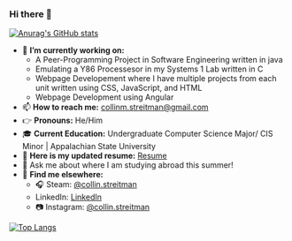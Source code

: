### Hi there 👋

<!--
**CStre/CStre** is a ✨ _special_ ✨ repository because its `README.md` (this file) appears on your GitHub profile.
-->

[![Anurag's GitHub stats](https://github-readme-stats.vercel.app/api?username=CStre&count_private=true&show_icons=true&theme=solarized-light)](https://github.com/anuraghazra/github-readme-stats)

- 🧐 **I’m currently working on:** 
    - A Peer-Programming Project in Software Engineering written in java 
    - Emulating a Y86 Processesor in my Systems 1 Lab written in C
    - Webpage Developement where I have multiple projects from each unit  written using CSS,
      JavaScript, and HTML
    - Webpage Development using Angular
- 📫 **How to reach me:** collinm.streitman@gmail.com
- 👉 **Pronouns:** He/Him
- 🎓 **Current Education:** Undergraduate Computer Science Major/ CIS Minor | Appalachian State University
- 📝 **Here is my updated resume:** <a href = "https://www.linkedin.com/in/collinstreitman/overlay/1635518693334/single-media-viewer?type=DOCUMENT&amp;profileId=ACoAAB2HY6sBpZ7M5W_ZsKz7eeGtS-daU-b89XU">Resume</a>
- 💭 Ask me about where I am studying abroad this summer!
- 🔎 **Find me elsewhere:**
  - 🎧 Steam: <a href = "https://steamcommunity.com/id/collin-streitman/">@collin.streitman</a>
  -  LinkedIn: <a href = "www.linkedin.com/in/collinstreitman">LinkedIn</a>
  - 📷 Instagram: <a href = "https://www.instagram.com/collin.streitman/">@collin.streitman</a>

[![Top Langs](https://github-readme-stats.vercel.app/api/top-langs/?username=CStre&langs_count=10&theme=solarized-light)](https://github.com/anuraghazra/github-readme-stats)

